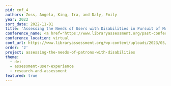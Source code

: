 ```yaml
---
pid: cnf_4
authors: Zoss, Angela, King, Ira, and Daly, Emily
year: 2022
sort_date: 2022-11-01
title: 'Assessing the Needs of Users with Disabilities in Pursuit of More Accessible, Inclusive Libraries'
conference_name: <a href="https://www.libraryassessment.org/past-conferences/2022-library-assessment-conference/">Library Assessment Conference 2022</a>
conference_location: virtual
conf_url: https://www.libraryassessment.org/wp-content/uploads/2023/05/187-Zoss-Assessing-the-Needs-of-Users-with-Disabilities.pdf
order: '2'
project: assessing-the-needs-of-patrons-with-disabilities
theme: 
  - dei
  - assessment-user-experience
  - research-and-assessment
featured: true
---
```

